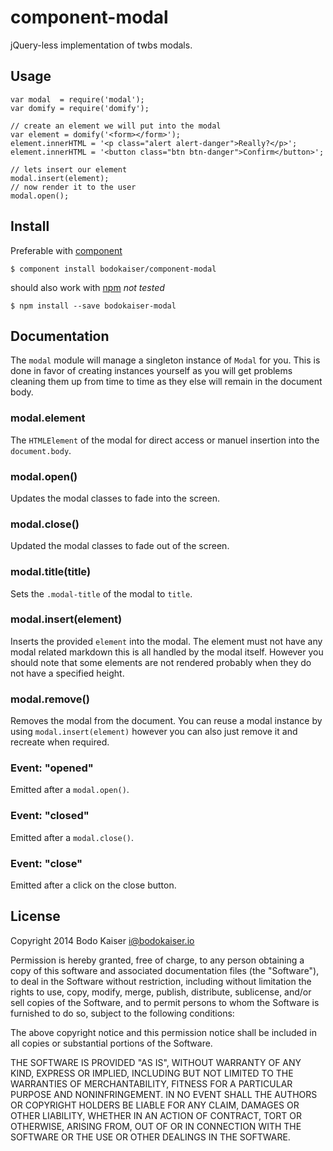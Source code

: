 # component-modal

jQuery-less implementation of twbs modals.

## Usage

    var modal  = require('modal');
    var domify = require('domify');

    // create an element we will put into the modal
    var element = domify('<form></form>');
    element.innerHTML = '<p class="alert alert-danger">Really?</p>';
    element.innerHTML = '<button class="btn btn-danger">Confirm</button>';

    // lets insert our element
    modal.insert(element);
    // now render it to the user
    modal.open();


## Install

Preferable with [component](https://github.com/component/component)

    $ component install bodokaiser/component-modal

should also work with [npm](https://github.com/npm/npm) *not tested*

    $ npm install --save bodokaiser-modal

## Documentation

The `modal` module will manage a singleton instance of `Modal` for you.
This is done in favor of creating instances yourself as you will get
problems cleaning them up from time to time as they else will remain in
the document body.

### modal.element

The `HTMLElement` of the modal for direct access or manuel insertion into the
`document.body`.

### modal.open()

Updates the modal classes to fade into the screen.

### modal.close()

Updated the modal classes to fade out of the screen.

### modal.title(title)

Sets the `.modal-title` of the modal to `title`.

### modal.insert(element)

Inserts the provided `element` into the modal. The element must not have any
modal related markdown this is all handled by the modal itself. However
you should note that some elements are not rendered probably when they do not
have a specified height.

### modal.remove()

Removes the modal from the document. You can reuse a modal instance by using
`modal.insert(element)` however you can also just remove it and recreate when
required.

### Event: "opened"

Emitted after a `modal.open()`.

### Event: "closed"

Emitted after a `modal.close()`.

### Event: "close"

Emitted after a click on the close button.

## License

Copyright 2014 Bodo Kaiser <i@bodokaiser.io>

Permission is hereby granted, free of charge, to any person obtaining
a copy of this software and associated documentation files (the
"Software"), to deal in the Software without restriction, including
without limitation the rights to use, copy, modify, merge, publish,
distribute, sublicense, and/or sell copies of the Software, and to
permit persons to whom the Software is furnished to do so, subject to
the following conditions:

The above copyright notice and this permission notice shall be
included in all copies or substantial portions of the Software.

THE SOFTWARE IS PROVIDED "AS IS", WITHOUT WARRANTY OF ANY KIND,
EXPRESS OR IMPLIED, INCLUDING BUT NOT LIMITED TO THE WARRANTIES OF
MERCHANTABILITY, FITNESS FOR A PARTICULAR PURPOSE AND
NONINFRINGEMENT. IN NO EVENT SHALL THE AUTHORS OR COPYRIGHT HOLDERS BE
LIABLE FOR ANY CLAIM, DAMAGES OR OTHER LIABILITY, WHETHER IN AN ACTION
OF CONTRACT, TORT OR OTHERWISE, ARISING FROM, OUT OF OR IN CONNECTION
WITH THE SOFTWARE OR THE USE OR OTHER DEALINGS IN THE SOFTWARE.
